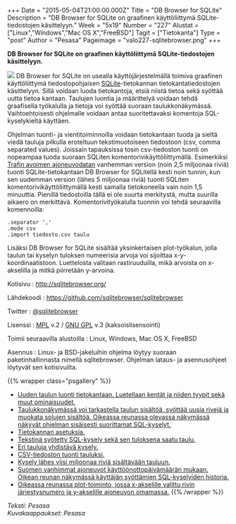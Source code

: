 +++
Date = "2015-05-04T21:00:00.000Z"
Title = "DB Browser for SQLite"
Description = "DB Browser for SQLite on graafinen käyttöliittymä SQLite-tiedostojen käsittelyyn."
Week = "5x19"
Number = "227"
Alustat = ["Linux","Windows","Mac OS X","FreeBSD"]
Tagit = ["Tietokanta"]
Type = "post"
Author = "Pesasa"
Pageimage = "valo227-sqlitebrowser.png"
+++


**DB Browser for SQLite on graafinen käyttöliittymä SQLite-tiedostojen
käsittelyyn.**

![ ](/images/valo227-sqlitebrowser.png "fig:valo227-sqlitebrowser.png") DB
Browser for SQLite on usealla käyttöjärjestelmällä toimiva graafinen
käyttöliittymä tiedostopohjaisen [SQLite](SQLite)-tietokannan
tietokantatiedostojen käsittelyyn. Sillä voidaan luoda tietokantoja,
etsiä niistä tietoa sekä syöttää uutta tietoa kantaan. Taulujen luontia
ja määrittelyä voidaan tehdä graafisella työkalulla ja tietoja voi
syöttää suoraan taulukkonäkymässä. Vaihtoehtoisesti ohjelmalle voidaan
antaa suoritettavaksi komentoja SQL-kyselykieltä käyttäen.

Ohjelman tuonti- ja vientitoiminnoilla voidaan tietokantaan tuoda ja
sieltä viedä tauluja pilkulla eroteltuun tekstimuotoiseen tiedostoon
(csv, comma separated values). Joissain tapauksissa tosin csv-tiedoston
tuonti on nopeampaa tuoda suoraan SQLiten komentorivikäyttöliittymällä.
Esimerkiksi [Trafin avoimen
ajoneuvodatan](http://www.trafi.fi/tietopalvelut/avoin_data) vanhemman
version (noin 2,5 miljoonaa riviä) tuonti SQLite-tietokantaan DB Browser
for SQLitellä kesti noin tunnin, kun sen uudemman version (lähes 5
miljoonaa riviä) tuonti SQLiten komentorivikäyttöliittymällä kesti
samalla tietokoneella vain noin 1,5 minuuttia. Pienillä tiedostoilla
tällä ei ole suurta merkitystä, mutta suurilla aikaero on merkittävä.
Komentorivityökalulla tuonnin voi tehdä seuraavilla komennoilla:

```
.separator ','
.mode csv
.import tiedosto.csv taulu
```

Lisäksi DB Browser for SQLite sisältää yksinkertaisen plot-työkalun,
jolla taulun tai kyselyn tuloksen numeerisia arvoja voi sijoittaa
x-y-koordinaatistoon. Luettelosta valitaan rastiruuduilla, mikä arvoista
on x-akselilla ja mitkä piirretään y-arvoina.

Kotisivu
:   <http://sqlitebrowser.org/>

Lähdekoodi
:   <https://github.com/sqlitebrowser/sqlitebrowser>

Twitter
:   [@sqlitebrowser](https://twitter.com/sqlitebrowser)

Lisenssi
:   [MPL](https://www.mozilla.org/MPL/) v.2 / [GNU GPL](GNU_GPL) v.3 (kaksoislisensointi)

Toimii seuraavilla alustoilla
:   Linux, Windows, Mac OS X, FreeBSD

Asennus
:   Linux- ja BSD-jakeluihin ohjelma löytyy suoraan paketinhallinnasta
    nimellä sqlitebrowser. Ohjelman lataus- ja asennusohjeet löytyvät
    sen kotisivuilta.

{{% wrapper class="psgallery" %}}
-   [Uuden taulun luonti tietokantaan. Luetellaan kentät ja niiden
    tyypit sekä muut ominaisuudet.](/images/sqlitebrowser-1.jpg)
-   [Taulukkonäkymässä voi tarkastella taulun sisältöä, syöttää uusia
    rivejä ja muokata solujen sisältöä. Oikeassa reunassa olevassa
    näkymässä näkyvät ohjelman sisäisesti suorittamat
    SQL-kyselyt.](/images/sqlitebrowser-2.jpg)
-   [Tietokannan asetuksia.](/images/sqlitebrowser-3.jpg)
-   [Tekstinä syötetty SQL-kysely sekä sen tuloksena saatu
    taulu.](/images/sqlitebrowser-4.jpg)
-   [Eri tauluja yhdistävä kysely.](/images/sqlitebrowser-5.jpg)
-   [CSV-tiedoston tuonti tauluksi.](/images/sqlitebrowser-6.jpg)
-   [Kysely lähes viisi miljoonaa riviä sisältävään
    tauluun.](/images/sqlitebrowser-7.jpg)
-   [Suomen vanhimmat ajoneuvot käyttöönottopäivämäärän mukaan. Oikean
    reunan näkymässä käyttäjän syöttämien SQL-kyselyiden
    historia.](/images/sqlitebrowser-8.jpg)
-   [Oikeassa reunassa plot-toiminto, jossa x-akselille valittu rivin
    järjestysnumero ja y-akselille ajoneuvon
    omamassa.](/images/sqlitebrowser-9.jpg)
{{% /wrapper %}}

*Teksti: Pesasa* <br />
*Kuvakaappaukset: Pesasa*


